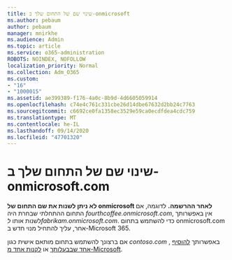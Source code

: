 ```yaml
---
title: שינוי שם של התחום שלך ב-onmicrosoft
ms.author: pebaum
author: pebaum
manager: mnirkhe
ms.audience: Admin
ms.topic: article
ms.service: o365-administration
ROBOTS: NOINDEX, NOFOLLOW
localization_priority: Normal
ms.collection: Adm_O365
ms.custom:
- "16"
- "1000015"
ms.assetid: ae399389-f176-4a0c-8b9d-4d6605059914
ms.openlocfilehash: c74e4c761c331cbe26d14dbe67632d2bb24c7763
ms.sourcegitcommit: c6692ce0fa1358ec3529e59ca0ecdfdea4cdc759
ms.translationtype: MT
ms.contentlocale: he-IL
ms.lasthandoff: 09/14/2020
ms.locfileid: "47701320"
---
```

# <a name="rename-your-onmicrosoftcom-domain"></a>שינוי שם של התחום שלך ב-onmicrosoft.com

 **לא ניתן לשנות את שם התחום של onmicrosoft לאחר ההרשמה.** לדוגמה, אם התחום ההתחלתי שבחרת היה  *fourthcoffee.onmicrosoft.com*, אין באפשרותך לשנות אותו  *לfabrikam.onmicrosoft.com*. כדי להשתמש בתחום onmicrosoft.com אחר, עליך להתחיל מנוי חדש ב-Microsoft 365.
  
אם ברצונך להשתמש בתחום מותאם אישית כגון  *contoso.com*  , באפשרותך [להוסיף אחד שבבעלותך](https://docs.microsoft.com/microsoft-365/admin/setup/add-domain) או [לקנות אחד מ-Microsoft](https://docs.microsoft.com/microsoft-365/admin/get-help-with-domains/buy-a-domain-name).
  